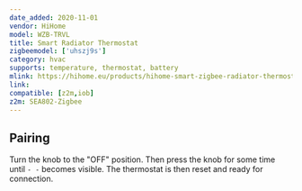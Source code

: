 ```yaml
---
date_added: 2020-11-01
vendor: HiHome
model: WZB-TRVL
title: Smart Radiator Thermostat
zigbeemodel: ['uhszj9s']
category: hvac
supports: temperature, thermostat, battery
mlink: https://hihome.eu/products/hihome-smart-zigbee-radiator-thermostat
link: 
compatible: [z2m,iob]
z2m: SEA802-Zigbee
---
```

## Pairing
Turn the knob to the "OFF" position. Then press the knob for some time until `- -` becomes visible. The thermostat is then reset and ready for connection.